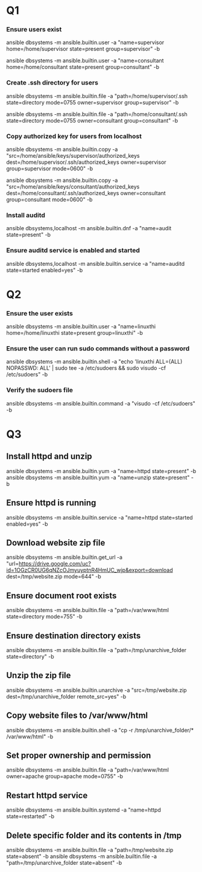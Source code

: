 # Q1
### Ensure users exist
ansible dbsystems -m ansible.builtin.user -a "name=supervisor home=/home/supervisor state=present group=supervisor" -b

ansible dbsystems -m ansible.builtin.user -a "name=consultant home=/home/consultant state=present group=consultant" -b

### Create .ssh directory for users
ansible dbsystems -m ansible.builtin.file -a "path=/home/supervisor/.ssh state=directory mode=0755 owner=supervisor group=supervisor" -b

ansible dbsystems -m ansible.builtin.file -a "path=/home/consultant/.ssh state=directory mode=0755 owner=consultant group=consultant" -b

### Copy authorized key for users from localhost
ansible dbsystems -m ansible.builtin.copy -a "src=/home/ansible/keys/supervisor/authorized_keys dest=/home/supervisor/.ssh/authorized_keys owner=supervisor group=supervisor mode=0600" -b

ansible dbsystems -m ansible.builtin.copy -a "src=/home/ansible/keys/consultant/authorized_keys dest=/home/consultant/.ssh/authorized_keys owner=consultant group=consultant mode=0600" -b

### Install auditd
ansible dbsystems,localhost -m ansible.builtin.dnf -a "name=audit state=present" -b

### Ensure auditd service is enabled and started
ansible dbsystems,localhost -m ansible.builtin.service -a "name=auditd state=started enabled=yes" -b

# Q2

### Ensure the user exists
ansible dbsystems -m ansible.builtin.user -a "name=linuxthi home=/home/linuxthi state=present group=linuxthi" -b

### Ensure the user can run sudo commands without a password
ansible dbsystems -m ansible.builtin.shell -a "echo 'linuxthi ALL=(ALL) NOPASSWD: ALL' | sudo tee -a /etc/sudoers && sudo visudo -cf /etc/sudoers" -b

### Verify the sudoers file
ansible dbsystems -m ansible.builtin.command -a "visudo -cf /etc/sudoers" -b

# Q3

## Install httpd and unzip
ansible dbsystems -m ansible.builtin.yum -a "name=httpd state=present" -b
ansible dbsystems -m ansible.builtin.yum -a "name=unzip state=present" -b

## Ensure httpd is running
ansible dbsystems -m ansible.builtin.service -a "name=httpd state=started enabled=yes" -b

## Download website zip file
ansible dbsystems -m ansible.builtin.get_url -a "url=https://drive.google.com/uc?id=1OGzCR0UG6qNZcOJmyuyptnR4HmUC_wjp&export=download dest=/tmp/website.zip mode=644" -b

## Ensure document root exists
ansible dbsystems -m ansible.builtin.file -a "path=/var/www/html state=directory mode=755" -b

## Ensure destination directory exists
ansible dbsystems -m ansible.builtin.file -a "path=/tmp/unarchive_folder state=directory" -b

## Unzip the zip file
ansible dbsystems -m ansible.builtin.unarchive -a "src=/tmp/website.zip dest=/tmp/unarchive_folder remote_src=yes" -b

## Copy website files to /var/www/html
ansible dbsystems -m ansible.builtin.shell -a "cp -r /tmp/unarchive_folder/* /var/www/html" -b

## Set proper ownership and permission
ansible dbsystems -m ansible.builtin.file -a "path=/var/www/html owner=apache group=apache mode=0755" -b

## Restart httpd service
ansible dbsystems -m ansible.builtin.systemd -a "name=httpd state=restarted" -b

## Delete specific folder and its contents in /tmp
ansible dbsystems -m ansible.builtin.file -a "path=/tmp/website.zip state=absent" -b
ansible dbsystems -m ansible.builtin.file -a "path=/tmp/unarchive_folder state=absent" -b

